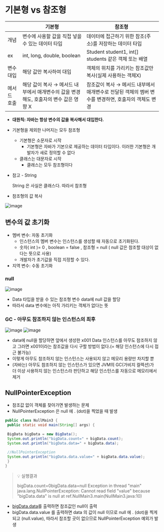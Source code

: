 # 기본형 vs 참조형

|  | 기본형 | 참조형 |
| --- | --- | --- |
| 개념 | 변수에 사용할 값을 직접 넣을 수 있는 데이터 타입 | 데이터에 접근하기 위한 참조(주소)를 저장하는 데이터 타입 |
| ex | int, long, double, boolean | Student student1, int[] students 같은 객체 또는 배열 |
| 변수 대입 | 해당 값만 복사하여 대입 | 객체의 위치를 가리키는 참조값만 복사(실제 사용하는 객체X) |
| 메서드 호출 | 해당 값이 복사 → 메서드 내부에서 매개변수의 값을 변경해도, 호출자의 변수 값은 영향 X | 참조값이 복사 → 메서드 내부에서 매개변수로 전달된 객체의 멤버 변수를 변경하면, 호출자의 객체도 변경 |
- **대원칙: 자바는 항상 변수의 값을 복사해서 대입한다.**
- 기본형을 제외한 나머지는 모두 참조형
    - 기본형은 소문자로 시작
        - 기본형은 자바가 기본으로 제공하는 데이터 타입이다. 이러한 기본형은 개발자가 새로 정의할 수 없다
    - 클래스는 대문자로 시작
        - 클래스는 모두 참조형이다
- 참고 - String
    
    String 은 사실은 클래스다. 따라서 참조형
    
- 참조형의 값 복사
  
![image](https://github.com/user-attachments/assets/42692e61-a354-4719-b54b-88362f517648)


## 변수의 값 초기화

- 멤버 변수: 자동 초기화
    - 인스턴스의 멤버 변수는 인스턴스를 생성할 때 자동으로 초기화된다.
    - 숫자( int )= 0 , boolean = false , 참조형 = null ( null 값은 참조할 대상이 없다는 뜻으로 사용)
    - 개발자가 초기값을 직접 지정할 수 있다.
- 지역 변수: 수동 초기화

### null
![image](https://github.com/user-attachments/assets/73d29bac-2f5d-4db1-8563-65aa787e1cc0)


- Data 타입을 받을 수 있는 참조형 변수 data에 null 값을 할당
- 따라서 data 변수에는 아직 가리키는 객체가 없다는 뜻

### GC - 아무도 참조하지 않는 인스턴스의 최후

![image](https://github.com/user-attachments/assets/b4f855a8-c517-4c72-9270-fffcde274347)
![image](https://github.com/user-attachments/assets/45e6d732-f06a-4fb3-81e7-e40478f6fabe)

- data에 null을 할당하면 앞에서 생성한 x001 Data 인스턴스를 아무도 참조하지 않고 그러면 x001이라는 참조값을 다시 구할 방법이 없다.(= 해당 인스턴스에 다시 접근 불가능)
- 이렇게 아무도 참조하지 않는 인스턴스는 사용되지 않고 메모리 용량만 차지할 뿐
- (자바는) 아무도 참조하지 않는 인스턴스가 있으면 JVM의 GC(가비지 컬렉션)가 더
이상 사용하지 않는 인스턴스라 판단하고 해당 인스턴스를 자동으로 메모리에서 제거

## NullPointerException

- 참조값 없이 객체를 찾아가면 발생하는 문제
- NullPointerException 은 null 에 . (dot)을 찍었을 때 발생

```java
public class NullMain3 {
 public static void main(String[] args) {
 
 BigData bigData = new BigData();
 System.out.println("bigData.count=" + bigData.count);
 System.out.println("bigData.data=" + bigData.data);
 
 //NullPointerException
 System.out.println("bigData.data.value=" + bigData.data.value); 
 }
}
```


>💡 실행결과
>
>bigData.count=0bigData.data=null
>Exception in thread "main" java.lang.NullPointerException: Cannot read field
>"value" because "bigData.data" is null at ref.NullMain3.main(NullMain3.java:10)

- [bigData.data](http://bigData.data)를 출력하면 참조값인 null이 출력
- bigData.data.value 를 출력하면 data 의 값이 null 이므로 null 에 . (dot)을 찍게 되고 (null.value), 따라서 참조할 곳이 없으므로 NullPointerException 예외가 발생
